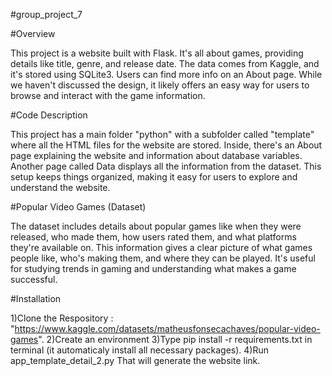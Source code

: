 #group_project_7

#Overview

This project is a website built with Flask. It's all about games, providing details like title, genre, and release date. The data comes from Kaggle, and it's stored using SQLite3. Users can find more info on an About page. While we haven't discussed the design, it likely offers an easy way for users to browse and interact with the game information.

#Code Description


This project has a main folder "python" with a subfolder called "template" where all the HTML files for the website are stored. Inside, there's an About page explaining the website and information about database variables. Another page called Data displays all the information from the dataset. This setup keeps things organized, making it easy for users to explore and understand the website.


#Popular Video Games (Dataset)

The dataset includes details about popular games like when they were released, who made them, how users rated them, and what platforms they're available on. This information gives a clear picture of what games people like, who's making them, and where they can be played. It's useful for studying trends in gaming and understanding what makes a game successful.

#Installation

1)Clone the Respository : "https://www.kaggle.com/datasets/matheusfonsecachaves/popular-video-games".
2)Create an environment
3)Type pip install -r requirements.txt in terminal (it automaticaly install all necessary packages).
4)Run app_template_detail_2.py That will generate the website link.
